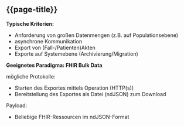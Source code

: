 ## {{page-title}}

**Typische Kriterien:** 
* Anforderung von großen Datenmengen (z.B. auf Populationsebene) 
* asynchrone Kommunikation 
* Export von (Fall-/Patienten)Akten 
* Exporte auf Systemebene (Archivierung/Migration) 

**Geeignetes Paradigma: FHIR Bulk Data** 

mögliche Protokolle: 

* Starten des Exportes mittels Operation (HTTP(s)) 
* Bereitstellung des Exportes als Datei (ndJSON) zum Download

Payload: 
* Beliebige FHIR-Ressourcen im ndJSON-Format 